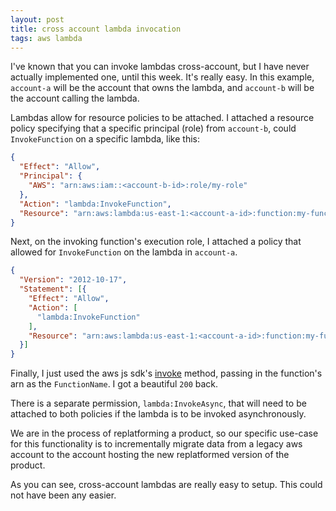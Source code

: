 ```yaml
---
layout: post
title: cross account lambda invocation
tags: aws lambda
---
```

I've known that you can invoke lambdas cross-account, but I have never actually implemented one, until this week. It's really easy. In this example, `account-a` will be the account that owns the lambda, and `account-b` will be the account calling the lambda.

Lambdas allow for resource policies to be attached. I attached a resource policy specifying that a specific principal (role) from `account-b`, could `InvokeFunction` on a specific lambda, like this:
```json
{
  "Effect": "Allow",
  "Principal": {
    "AWS": "arn:aws:iam::<account-b-id>:role/my-role"
  },
  "Action": "lambda:InvokeFunction",
  "Resource": "arn:aws:lambda:us-east-1:<account-a-id>:function:my-function"
}
```

Next, on the invoking function's execution role, I attached a policy that allowed for `InvokeFunction` on the lambda in `account-a`.
```json
{
  "Version": "2012-10-17",
  "Statement": [{
    "Effect": "Allow",
    "Action": [
      "lambda:InvokeFunction"
    ],
    "Resource": "arn:aws:lambda:us-east-1:<account-a-id>:function:my-function"
  }]
}
```

Finally, I just used the aws js sdk's [invoke](https://docs.aws.amazon.com/AWSJavaScriptSDK/latest/AWS/Lambda.html#invoke-property) method, passing in the function's arn as the `FunctionName`. I got a beautiful `200` back.

There is a separate permission, `lambda:InvokeAsync`, that will need to be attached to both policies if the lambda is to be invoked asynchronously.

We are in the process of replatforming a product, so our specific use-case for this functionality is to incrementally migrate data from a legacy aws account to the account hosting the new replatformed version of the product.

As you can see, cross-account lambdas are really easy to setup. This could not have been any easier.
